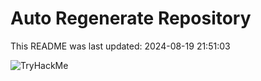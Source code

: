 # Auto Regenerate Repository

This README was last updated: 2024-08-19 21:51:03

 ![TryHackMe](https://tryhackme.com/badge/533634)